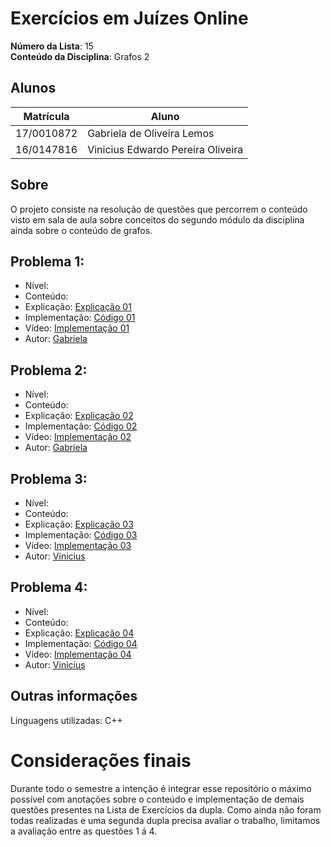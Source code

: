 # Exercícios em Juízes Online

**Número da Lista**: 15 <br>
**Conteúdo da Disciplina**: Grafos 2<br>

## Alunos
|Matrícula | Aluno |
| -- | -- |
| 17/0010872  |  Gabriela de Oliveira Lemos |
| 16/0147816 | Vinicius Edwardo Pereira Oliveira |

## Sobre 
O projeto consiste na resolução de questões que percorrem o conteúdo visto em sala de aula sobre conceitos do segundo módulo da disciplina ainda sobre o conteúdo de grafos. 

## Problema 1: []()

- Nível: 
- Conteúdo: 
- Explicação: [Explicação 01]()
- Implementação: [Código 01]()
- Vídeo: [Implementação 01]() 
- Autor: [Gabriela](https://github.com/heylisten64)

## Problema 2: []()

- Nível: 
- Conteúdo: 
- Explicação: [Explicação 02]()
- Implementação: [Código 02]()
- Vídeo: [Implementação 02]()
- Autor: [Gabriela](https://github.com/heylisten64)

## Problema 3: []()

- Nível: 
- Conteúdo: 
- Explicação: [Explicação 03]()
- Implementação: [Código 03]()
- Vídeo: [Implementação 03]()
- Autor: [Vinicius](https://github.com/viniciused26)

## Problema 4: []()

- Nível: 
- Conteúdo: 
- Explicação: [Explicação 04]()
- Implementação: [Código 04]()
- Vídeo: [Implementação 04]()
- Autor: [Vinicius](https://github.com/viniciused26)

<!--
## Screenshots
Adicione 3 ou mais screenshots do projeto em funcionamento.
-->

## Outras informações
Linguagens utilizadas: C++

<!-- ## Instalação 
**Linguagem**: C++<br>
**Framework**: (caso exista)<br>
 Descreva os pré-requisitos para rodar o seu projeto e os comandos necessários.

## Uso 
Explique como usar seu projeto caso haja algum passo a passo após o comando de execução.

## Outros 
Quaisquer outras informações sobre seu projeto podem ser descritas abaixo.

-->

# Considerações finais
Durante todo o semestre a intenção é integrar esse repositório o máximo possível com anotações sobre o conteúdo e implementação de demais questões presentes na Lista de Exercícios da dupla. Como ainda não foram todas realizadas e uma segunda dupla precisa avaliar o trabalho, limitamos a avaliação entre as questões 1 á 4. 

